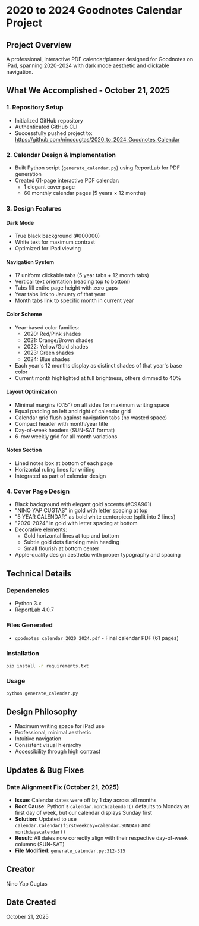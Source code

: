 # 2020 to 2024 Goodnotes Calendar Project

## Project Overview
A professional, interactive PDF calendar/planner designed for Goodnotes on iPad, spanning 2020-2024 with dark mode aesthetic and clickable navigation.

## What We Accomplished - October 21, 2025

### 1. Repository Setup
- Initialized GitHub repository
- Authenticated GitHub CLI
- Successfully pushed project to: https://github.com/ninocugtas/2020_to_2024_Goodnotes_Calendar

### 2. Calendar Design & Implementation
- Built Python script (`generate_calendar.py`) using ReportLab for PDF generation
- Created 61-page interactive PDF calendar:
  - 1 elegant cover page
  - 60 monthly calendar pages (5 years × 12 months)

### 3. Design Features

#### Dark Mode
- True black background (#000000)
- White text for maximum contrast
- Optimized for iPad viewing

#### Navigation System
- 17 uniform clickable tabs (5 year tabs + 12 month tabs)
- Vertical text orientation (reading top to bottom)
- Tabs fill entire page height with zero gaps
- Year tabs link to January of that year
- Month tabs link to specific month in current year

#### Color Scheme
- Year-based color families:
  - 2020: Red/Pink shades
  - 2021: Orange/Brown shades
  - 2022: Yellow/Gold shades
  - 2023: Green shades
  - 2024: Blue shades
- Each year's 12 months display as distinct shades of that year's base color
- Current month highlighted at full brightness, others dimmed to 40%

#### Layout Optimization
- Minimal margins (0.15") on all sides for maximum writing space
- Equal padding on left and right of calendar grid
- Calendar grid flush against navigation tabs (no wasted space)
- Compact header with month/year title
- Day-of-week headers (SUN-SAT format)
- 6-row weekly grid for all month variations

#### Notes Section
- Lined notes box at bottom of each page
- Horizontal ruling lines for writing
- Integrated as part of calendar design

### 4. Cover Page Design
- Black background with elegant gold accents (#C9A961)
- "NINO YAP CUGTAS" in gold with letter spacing at top
- "5 YEAR CALENDAR" as bold white centerpiece (split into 2 lines)
- "2020-2024" in gold with letter spacing at bottom
- Decorative elements:
  - Gold horizontal lines at top and bottom
  - Subtle gold dots flanking main heading
  - Small flourish at bottom center
- Apple-quality design aesthetic with proper typography and spacing

## Technical Details

### Dependencies
- Python 3.x
- ReportLab 4.0.7

### Files Generated
- `goodnotes_calendar_2020_2024.pdf` - Final calendar PDF (61 pages)

### Installation
```bash
pip install -r requirements.txt
```

### Usage
```bash
python generate_calendar.py
```

## Design Philosophy
- Maximum writing space for iPad use
- Professional, minimal aesthetic
- Intuitive navigation
- Consistent visual hierarchy
- Accessibility through high contrast

## Updates & Bug Fixes

### Date Alignment Fix (October 21, 2025)
- **Issue**: Calendar dates were off by 1 day across all months
- **Root Cause**: Python's `calendar.monthcalendar()` defaults to Monday as first day of week, but our calendar displays Sunday first
- **Solution**: Updated to use `calendar.Calendar(firstweekday=calendar.SUNDAY)` and `monthdayscalendar()`
- **Result**: All dates now correctly align with their respective day-of-week columns (SUN-SAT)
- **File Modified**: `generate_calendar.py:312-315`

## Creator
Nino Yap Cugtas

## Date Created
October 21, 2025
